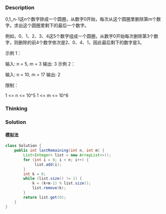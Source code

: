 ### Description

0,1,,n-1这n个数字排成一个圆圈，从数字0开始，每次从这个圆圈里删除第m个数字。求出这个圆圈里剩下的最后一个数字。

例如，0、1、2、3、4这5个数字组成一个圆圈，从数字0开始每次删除第3个数字，则删除的前4个数字依次是2、0、4、1，因此最后剩下的数字是3。

 

示例 1：

输入: n = 5, m = 3
输出: 3
示例 2：

输入: n = 10, m = 17
输出: 2


限制：

1 <= n <= 10^5
1 <= m <= 10^6

### Thinking



### Solution

#### 模拟法

```java
class Solution {
    public int lastRemaining(int n, int m) {
        List<Integer> list = new ArrayList<>();
        for (int i = 0; i < n; i++) {
             list.add(i);
        }
        int k = 0;
        while (list.size() != 1) {
            k = (k+m-1) % list.size();
            list.remove(k);
        }
        return list.get(0);
    }
}
```

